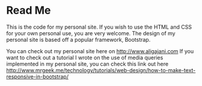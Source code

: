 Read Me
================

This is the code for my personal site. If you wish to use the HTML and CSS for your own personal use, you are very welcome. The design of my personal site is based off a popular framework, Bootstrap. 


You can check out my personal site here on <http://www.aligajani.com> If you want to check out a tutorial I wrote on the use of media queries implemented in my personal site, you can check this link out here <http://www.mrgeek.me/technology/tutorials/web-design/how-to-make-text-responsive-in-bootstrap/>


